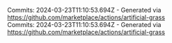 Commits: 2024-03-23T11:10:53.694Z - Generated via https://github.com/marketplace/actions/artificial-grass
<br>
Commits: 2024-03-23T11:10:53.694Z - Generated via https://github.com/marketplace/actions/artificial-grass
<br>
